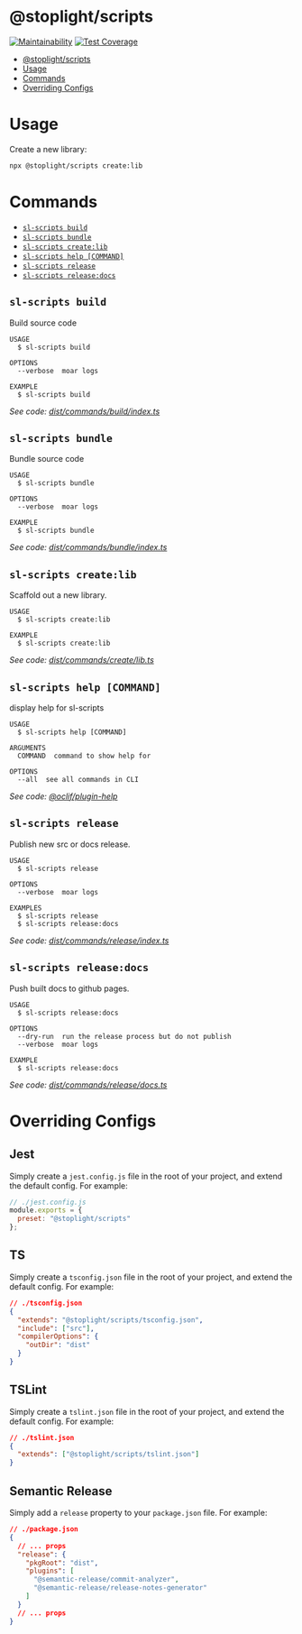 # @stoplight/scripts

[![Maintainability](https://api.codeclimate.com/v1/badges/2628d0fe95cf3abae711/maintainability)](https://codeclimate.com/github/stoplightio/scripts/maintainability) [![Test Coverage](https://api.codeclimate.com/v1/badges/2628d0fe95cf3abae711/test_coverage)](https://codeclimate.com/github/stoplightio/scripts/test_coverage)

<!-- toc -->
* [@stoplight/scripts](#stoplightscripts)
* [Usage](#usage)
* [Commands](#commands)
* [Overriding Configs](#overriding-configs)
<!-- tocstop -->

# Usage

Create a new library:

```bash
npx @stoplight/scripts create:lib
```

# Commands

<!-- commands -->
* [`sl-scripts build`](#sl-scripts-build)
* [`sl-scripts bundle`](#sl-scripts-bundle)
* [`sl-scripts create:lib`](#sl-scripts-createlib)
* [`sl-scripts help [COMMAND]`](#sl-scripts-help-command)
* [`sl-scripts release`](#sl-scripts-release)
* [`sl-scripts release:docs`](#sl-scripts-releasedocs)

## `sl-scripts build`

Build source code

```
USAGE
  $ sl-scripts build

OPTIONS
  --verbose  moar logs

EXAMPLE
  $ sl-scripts build
```

_See code: [dist/commands/build/index.ts](https://github.com/stoplightio/scripts/blob/v0.0.0/dist/commands/build/index.ts)_

## `sl-scripts bundle`

Bundle source code

```
USAGE
  $ sl-scripts bundle

OPTIONS
  --verbose  moar logs

EXAMPLE
  $ sl-scripts bundle
```

_See code: [dist/commands/bundle/index.ts](https://github.com/stoplightio/scripts/blob/v0.0.0/dist/commands/bundle/index.ts)_

## `sl-scripts create:lib`

Scaffold out a new library.

```
USAGE
  $ sl-scripts create:lib

EXAMPLE
  $ sl-scripts create:lib
```

_See code: [dist/commands/create/lib.ts](https://github.com/stoplightio/scripts/blob/v0.0.0/dist/commands/create/lib.ts)_

## `sl-scripts help [COMMAND]`

display help for sl-scripts

```
USAGE
  $ sl-scripts help [COMMAND]

ARGUMENTS
  COMMAND  command to show help for

OPTIONS
  --all  see all commands in CLI
```

_See code: [@oclif/plugin-help](https://github.com/oclif/plugin-help/blob/v2.1.6/src/commands/help.ts)_

## `sl-scripts release`

Publish new src or docs release.

```
USAGE
  $ sl-scripts release

OPTIONS
  --verbose  moar logs

EXAMPLES
  $ sl-scripts release
  $ sl-scripts release:docs
```

_See code: [dist/commands/release/index.ts](https://github.com/stoplightio/scripts/blob/v0.0.0/dist/commands/release/index.ts)_

## `sl-scripts release:docs`

Push built docs to github pages.

```
USAGE
  $ sl-scripts release:docs

OPTIONS
  --dry-run  run the release process but do not publish
  --verbose  moar logs

EXAMPLE
  $ sl-scripts release:docs
```

_See code: [dist/commands/release/docs.ts](https://github.com/stoplightio/scripts/blob/v0.0.0/dist/commands/release/docs.ts)_
<!-- commandsstop -->

# Overriding Configs

## Jest

Simply create a `jest.config.js` file in the root of your project, and extend the default config. For example:

```js
// ./jest.config.js
module.exports = {
  preset: "@stoplight/scripts"
};
```

## TS

Simply create a `tsconfig.json` file in the root of your project, and extend the default config. For example:

```json
// ./tsconfig.json
{
  "extends": "@stoplight/scripts/tsconfig.json",
  "include": ["src"],
  "compilerOptions": {
    "outDir": "dist"
  }
}
```

## TSLint

Simply create a `tslint.json` file in the root of your project, and extend the default config. For example:

```json
// ./tslint.json
{
  "extends": ["@stoplight/scripts/tslint.json"]
}
```

## Semantic Release

Simply add a `release` property to your `package.json` file. For example:

```json
// ./package.json
{
  // ... props
  "release": {
    "pkgRoot": "dist",
    "plugins": [
      "@semantic-release/commit-analyzer",
      "@semantic-release/release-notes-generator"
    ]
  }
  // ... props
}
```
